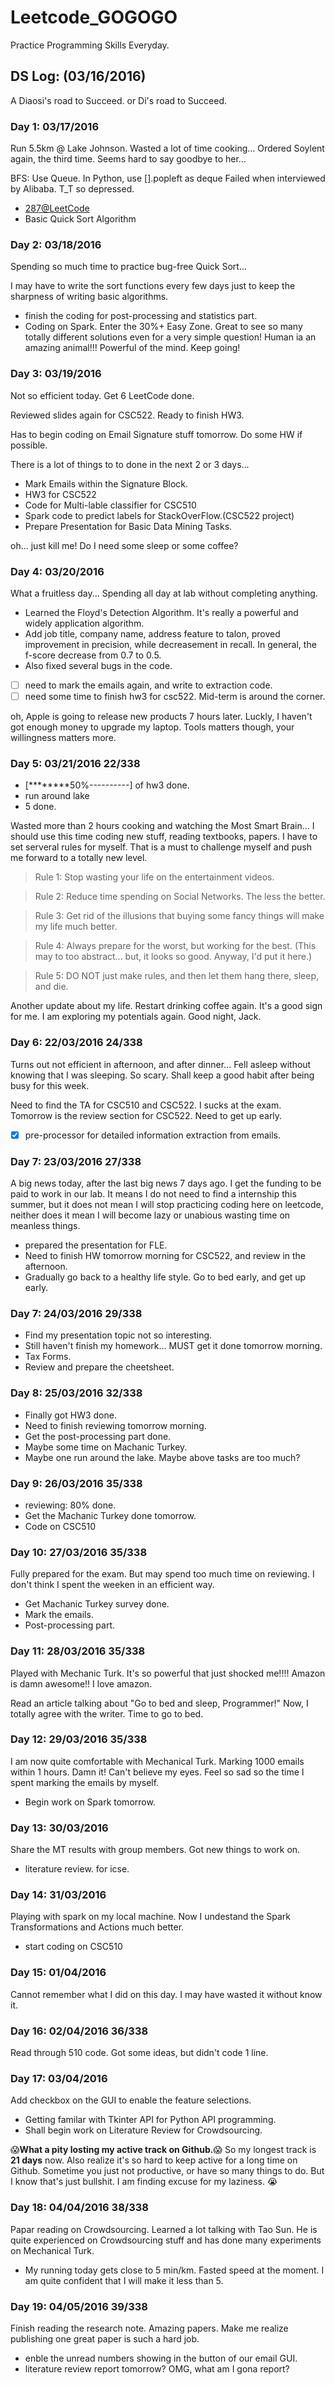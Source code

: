 # Leetcode_GOGOGO
Practice Programming Skills Everyday. 

## DS Log:   (03/16/2016)
A Diaosi's road to Succeed. or Di's road to Succeed. 

### Day 1: 03/17/2016
Run 5.5km @ Lake Johnson. Wasted a lot of time cooking... 
Ordered Soylent again, the third time. Seems hard to say goodbye to her...

BFS: Use Queue. In Python, use [].popleft as deque
Failed when interviewed by Alibaba. T_T so depressed.
- [287@LeetCode](https://leetcode.com/problems/find-the-duplicate-number/) 
- Basic Quick Sort Algorithm 



### Day 2: 03/18/2016
Spending so much time to practice bug-free Quick Sort...

I may have to write the sort functions every few days just to keep the sharpness of writing basic algorithms.

- finish the coding for post-processing and statistics part.
- Coding on Spark.
Enter the 30%+ Easy Zone.  Great to see so many totally different solutions even for a very simple question!  Human ia an amazing animal!!!  Powerful of the mind.  Keep going!

### Day 3: 03/19/2016
Not so efficient today. Get 6 LeetCode done. 

Reviewed slides again for CSC522. Ready to finish HW3.

Has to begin coding on Email Signature stuff tomorrow. Do some HW if possible.

There is a lot of things to to done in the next 2 or 3 days...
 - Mark Emails within the Signature Block.
 - HW3 for CSC522
 - Code for Multi-lable classifier for CSC510
 - Spark code to predict labels for StackOverFlow.(CSC522 project)
 - Prepare Presentation for Basic Data Mining Tasks.

oh... just kill me! Do I need some sleep or some coffee?

### Day 4: 03/20/2016
What a fruitless day... Spending all day at lab without completing anything.
 - Learned the Floyd's Detection Algorithm. It's really a powerful and widely application algorithm.
 - Add job title, company name, address feature to talon, proved improvement in precision, while decreasement in recall. In general, the f-score decrease from 0.7 to 0.5. 
 - Also fixed several bugs in the code.
 - [ ] need to mark the emails again, and write to extraction code.
 - [ ] need some time to finish hw3 for csc522. Mid-term is around the corner.

oh, Apple is going to release new products 7 hours later. Luckly, I haven't got enough money to upgrade my laptop. Tools matters though, your willingness matters more.

### Day 5: 03/21/2016   22/338
 
 - [********50%----------] of hw3 done.
 - run around lake
 - 5 done.

Wasted more than 2 hours cooking and watching the Most Smart Brain... I should use this time coding new stuff, reading textbooks, papers.  I have to set serveral rules for myself. That is a must to challenge myself and push me forward to a totally new level.

> Rule 1: Stop wasting your life on the entertainment videos.

> Rule 2: Reduce time spending on Social Networks. The less the better.

> Rule 3: Get rid of the illusions that buying some fancy things will make my life much better. 

> Rule 4: Always prepare for the worst, but working for the best. (This may to too abstract... but, it looks so good. Anyway, I'd put it here.) 

> Rule 5: DO NOT just make rules, and then let them hang there, sleep, and die.

Another update about my life. Restart drinking coffee again. It's a good sign for me. I am exploring my potentials again. Good night, Jack.

### Day 6: 22/03/2016 24/338
Turns out not efficient in afternoon, and after dinner... Fell asleep without knowing that I was sleeping. So scary. Shall keep a good habit after being busy for this week. 

Need to find the TA for CSC510 and CSC522. I sucks at the exam. Tomorrow is the review section for CSC522. Need to get up early.

- [x] pre-processor for detailed information extraction from emails.

### Day 7: 23/03/2016 27/338
A big news today, after the last big news 7 days ago. I get the funding to be paid to work in our lab. It means I do not need to find a internship this summer, but it does not mean I will stop practicing coding here on leetcode, neither does it mean I will become lazy or unabious wasting time on meanless things.
 - prepared the presentation for FLE.
 - Need to finish HW tomorrow morning for CSC522, and review in the afternoon.
 - Gradually go back to a healthy life style. Go to bed early, and get up early.

### Day 7: 24/03/2016 29/338
- Find my presentation topic not so interesting.
- Still haven't finish my homework... MUST get it done tomorrow morning. 
- Tax Forms.
- Review and prepare the cheetsheet.

### Day 8: 25/03/2016 32/338
- Finally got HW3 done.
- Need to finish reviewing tomorrow morning.
- Get the post-processing part done.
- Maybe some time on Machanic Turkey.
- Maybe one run around the lake.
Maybe above tasks are too much?

### Day 9: 26/03/2016 35/338
- reviewing: 80% done.
- Get the Machanic Turkey done tomorrow.
- Code on CSC510

### Day 10: 27/03/2016 35/338
Fully prepared for the exam. But may spend too much time on reviewing. I don't think I spent the weeken in an efficient way.
- Get Machanic Turkey survey done.
- Mark the emails.
- Post-processing part.

### Day 11: 28/03/2016 35/338
Played with Mechanic Turk. It's so powerful that just shocked me!!!! Amazon is damn awesome!! I love amazon.

Read an article talking about "Go to bed and sleep, Programmer!" Now, I totally agree with the writer. Time to go to bed.

### Day 12: 29/03/2016 35/338
I am now quite comfortable with Mechanical Turk. Marking 1000 emails within 1 hours. Damn it! Can't believe my eyes. Feel so sad so the time I spent marking the emails by myself.
- Begin work on Spark tomorrow.

### Day 13: 30/03/2016
Share the MT results with group members. Got new things to work on.
- literature review. for icse.

### Day 14: 31/03/2016
Playing with spark on my local machine.  Now I undestand the Spark Transformations and Actions much better.
- start coding on CSC510

### Day 15: 01/04/2016
Cannot remember what I did on this day. I may have wasted it without know it.

### Day 16: 02/04/2016 36/338
Read through 510 code. Got some ideas, but didn't code 1 line.

### Day 17: 03/04/2016
Add checkbox on the GUI to enable the feature selections.
- Getting familar with Tkinter API for Python API programming.
- Shall begin work on Literature Review for Crowdsourcing.

:scream:**What a pity losting my active track on Github.**:scream: So my longest track is **21 days** now. Also realize it's so hard to keep active for a long time on Github. Sometime you just not productive, or have so many things to do. But I know that's just bullshit. I am finding excuse for my laziness. :sob:

### Day 18: 04/04/2016 38/338
Papar reading on Crowdsourcing. Learned a lot talking with Tao Sun. He is quite experienced on Crowdsourcing stuff and has done many experiments on Mechanical Turk.
- My running today gets close to 5 min/km. Fasted speed at the moment. I am quite confident that I will make it less than 5.

### Day 19: 04/05/2016 39/338
Finish reading the research note. Amazing papers. Make me realize publishing one great paper is such a hard job.
- enble the unread numbers showing in the button of our email GUI.
- literature review report tomorrow? OMG, what am I gona report?
